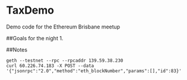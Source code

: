 # TaxDemo
Demo code for the Ethereum Brisbane meetup

##Goals for the night
1.

##Notes
```
geth --testnet --rpc --rpcaddr 139.59.38.230
curl 60.226.74.183 -X POST --data '{"jsonrpc":"2.0","method":"eth_blockNumber","params":[],"id":83}'
```
